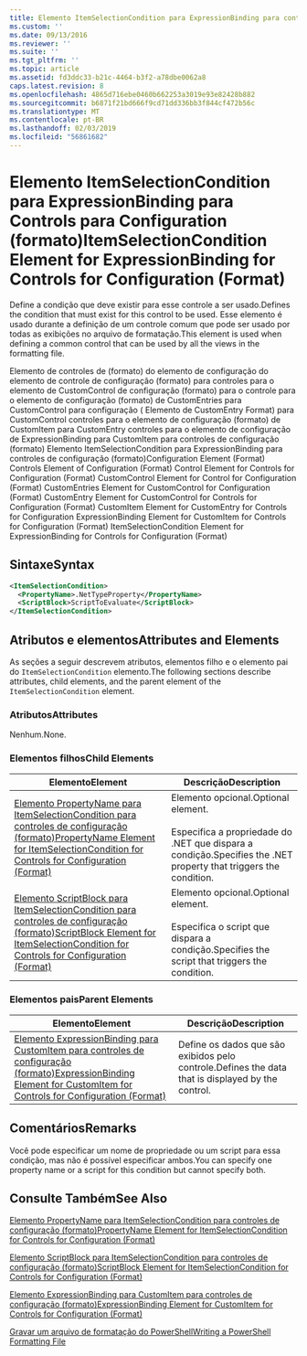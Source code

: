 ```yaml
---
title: Elemento ItemSelectionCondition para ExpressionBinding para controles de configuração (formato) | Microsoft Docs
ms.custom: ''
ms.date: 09/13/2016
ms.reviewer: ''
ms.suite: ''
ms.tgt_pltfrm: ''
ms.topic: article
ms.assetid: fd3ddc33-b21c-4464-b3f2-a78dbe0062a8
caps.latest.revision: 8
ms.openlocfilehash: 4865d716ebe0460b662253a3019e93e82428b882
ms.sourcegitcommit: b6871f21bd666f9cd71dd336bb3f844cf472b56c
ms.translationtype: MT
ms.contentlocale: pt-BR
ms.lasthandoff: 02/03/2019
ms.locfileid: "56861682"
---
```

# <a name="itemselectioncondition-element-for-expressionbinding-for-controls-for-configuration-format"></a><span data-ttu-id="768eb-102">Elemento ItemSelectionCondition para ExpressionBinding para Controls para Configuration (formato)</span><span class="sxs-lookup"><span data-stu-id="768eb-102">ItemSelectionCondition Element for ExpressionBinding for Controls for Configuration (Format)</span></span>

<span data-ttu-id="768eb-103">Define a condição que deve existir para esse controle a ser usado.</span><span class="sxs-lookup"><span data-stu-id="768eb-103">Defines the condition that must exist for this control to be used.</span></span> <span data-ttu-id="768eb-104">Esse elemento é usado durante a definição de um controle comum que pode ser usado por todas as exibições no arquivo de formatação.</span><span class="sxs-lookup"><span data-stu-id="768eb-104">This element is used when defining a common control that can be used by all the views in the formatting file.</span></span>

<span data-ttu-id="768eb-105">Elemento de controles de (formato) do elemento de configuração do elemento de controle de configuração (formato) para controles para o elemento de CustomControl de configuração (formato) para o controle para o elemento de configuração (formato) de CustomEntries para CustomControl para configuração ( Elemento de CustomEntry Format) para CustomControl controles para o elemento de configuração (formato) de CustomItem para CustomEntry controles para o elemento de configuração de ExpressionBinding para CustomItem para controles de configuração (formato) Elemento ItemSelectionCondition para ExpressionBinding para controles de configuração (formato)</span><span class="sxs-lookup"><span data-stu-id="768eb-105">Configuration Element (Format) Controls Element of Configuration (Format) Control Element for Controls for Configuration (Format) CustomControl Element for Control for Configuration (Format) CustomEntries Element for CustomControl for Configuration (Format) CustomEntry Element for CustomControl for Controls for Configuration (Format) CustomItem Element for CustomEntry for Controls for Configuration ExpressionBinding Element for CustomItem for Controls for Configuration (Format) ItemSelectionCondition Element for ExpressionBinding for Controls for Configuration (Format)</span></span>

## <a name="syntax"></a><span data-ttu-id="768eb-106">Sintaxe</span><span class="sxs-lookup"><span data-stu-id="768eb-106">Syntax</span></span>

```xml
<ItemSelectionCondition>
  <PropertyName>.NetTypeProperty</PropertyName>
  <ScriptBlock>ScriptToEvaluate</ScriptBlock>
</ItemSelectionCondition>
```

## <a name="attributes-and-elements"></a><span data-ttu-id="768eb-107">Atributos e elementos</span><span class="sxs-lookup"><span data-stu-id="768eb-107">Attributes and Elements</span></span>

<span data-ttu-id="768eb-108">As seções a seguir descrevem atributos, elementos filho e o elemento pai do `ItemSelectionCondition` elemento.</span><span class="sxs-lookup"><span data-stu-id="768eb-108">The following sections describe attributes, child elements, and the parent element of the `ItemSelectionCondition` element.</span></span>

### <a name="attributes"></a><span data-ttu-id="768eb-109">Atributos</span><span class="sxs-lookup"><span data-stu-id="768eb-109">Attributes</span></span>

<span data-ttu-id="768eb-110">Nenhum.</span><span class="sxs-lookup"><span data-stu-id="768eb-110">None.</span></span>

### <a name="child-elements"></a><span data-ttu-id="768eb-111">Elementos filhos</span><span class="sxs-lookup"><span data-stu-id="768eb-111">Child Elements</span></span>

|<span data-ttu-id="768eb-112">Elemento</span><span class="sxs-lookup"><span data-stu-id="768eb-112">Element</span></span>|<span data-ttu-id="768eb-113">Descrição</span><span class="sxs-lookup"><span data-stu-id="768eb-113">Description</span></span>|
|-------------|-----------------|
|[<span data-ttu-id="768eb-114">Elemento PropertyName para ItemSelectionCondition para controles de configuração (formato)</span><span class="sxs-lookup"><span data-stu-id="768eb-114">PropertyName Element for ItemSelectionCondition for Controls for Configuration (Format)</span></span>](./propertyname-element-for-itemseclectioncondition-for-controls-for-configuration-format.md)|<span data-ttu-id="768eb-115">Elemento opcional.</span><span class="sxs-lookup"><span data-stu-id="768eb-115">Optional element.</span></span><br /><br /> <span data-ttu-id="768eb-116">Especifica a propriedade do .NET que dispara a condição.</span><span class="sxs-lookup"><span data-stu-id="768eb-116">Specifies the .NET property that triggers the condition.</span></span>|
|[<span data-ttu-id="768eb-117">Elemento ScriptBlock para ItemSelectionCondition para controles de configuração (formato)</span><span class="sxs-lookup"><span data-stu-id="768eb-117">ScriptBlock Element for ItemSelectionCondition for Controls for Configuration (Format)</span></span>](./scriptblock-element-for-itemseclectioncondition-for-controls-for-configuration-format.md)|<span data-ttu-id="768eb-118">Elemento opcional.</span><span class="sxs-lookup"><span data-stu-id="768eb-118">Optional element.</span></span><br /><br /> <span data-ttu-id="768eb-119">Especifica o script que dispara a condição.</span><span class="sxs-lookup"><span data-stu-id="768eb-119">Specifies the script that triggers the condition.</span></span>|

### <a name="parent-elements"></a><span data-ttu-id="768eb-120">Elementos pais</span><span class="sxs-lookup"><span data-stu-id="768eb-120">Parent Elements</span></span>

|<span data-ttu-id="768eb-121">Elemento</span><span class="sxs-lookup"><span data-stu-id="768eb-121">Element</span></span>|<span data-ttu-id="768eb-122">Descrição</span><span class="sxs-lookup"><span data-stu-id="768eb-122">Description</span></span>|
|-------------|-----------------|
|[<span data-ttu-id="768eb-123">Elemento ExpressionBinding para CustomItem para controles de configuração (formato)</span><span class="sxs-lookup"><span data-stu-id="768eb-123">ExpressionBinding Element for CustomItem for Controls for Configuration (Format)</span></span>](./expressionbinding-element-for-customitem-for-controls-for-configuration-format.md)|<span data-ttu-id="768eb-124">Define os dados que são exibidos pelo controle.</span><span class="sxs-lookup"><span data-stu-id="768eb-124">Defines the data that is displayed by the control.</span></span>|

## <a name="remarks"></a><span data-ttu-id="768eb-125">Comentários</span><span class="sxs-lookup"><span data-stu-id="768eb-125">Remarks</span></span>

<span data-ttu-id="768eb-126">Você pode especificar um nome de propriedade ou um script para essa condição, mas não é possível especificar ambos.</span><span class="sxs-lookup"><span data-stu-id="768eb-126">You can specify one property name or a script for this condition but cannot specify both.</span></span>

## <a name="see-also"></a><span data-ttu-id="768eb-127">Consulte Também</span><span class="sxs-lookup"><span data-stu-id="768eb-127">See Also</span></span>

[<span data-ttu-id="768eb-128">Elemento PropertyName para ItemSelectionCondition para controles de configuração (formato)</span><span class="sxs-lookup"><span data-stu-id="768eb-128">PropertyName Element for ItemSelectionCondition for Controls for Configuration (Format)</span></span>](./propertyname-element-for-itemseclectioncondition-for-controls-for-configuration-format.md)

[<span data-ttu-id="768eb-129">Elemento ScriptBlock para ItemSelectionCondition para controles de configuração (formato)</span><span class="sxs-lookup"><span data-stu-id="768eb-129">ScriptBlock Element for ItemSelectionCondition for Controls for Configuration (Format)</span></span>](./scriptblock-element-for-itemseclectioncondition-for-controls-for-configuration-format.md)

[<span data-ttu-id="768eb-130">Elemento ExpressionBinding para CustomItem para controles de configuração (formato)</span><span class="sxs-lookup"><span data-stu-id="768eb-130">ExpressionBinding Element for CustomItem for Controls for Configuration (Format)</span></span>](./expressionbinding-element-for-customitem-for-controls-for-configuration-format.md)

[<span data-ttu-id="768eb-131">Gravar um arquivo de formatação do PowerShell</span><span class="sxs-lookup"><span data-stu-id="768eb-131">Writing a PowerShell Formatting File</span></span>](./writing-a-powershell-formatting-file.md)
